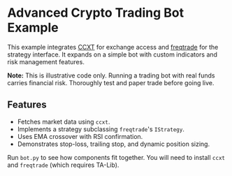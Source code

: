 # Advanced Crypto Trading Bot Example

This example integrates [CCXT](https://github.com/ccxt/ccxt) for exchange access and [freqtrade](https://github.com/freqtrade/freqtrade) for the strategy interface. It expands on a simple bot with custom indicators and risk management features.

**Note:** This is illustrative code only. Running a trading bot with real funds carries financial risk. Thoroughly test and paper trade before going live.

## Features
- Fetches market data using `ccxt`.
- Implements a strategy subclassing `freqtrade`'s `IStrategy`.
- Uses EMA crossover with RSI confirmation.
- Demonstrates stop-loss, trailing stop, and dynamic position sizing.

Run `bot.py` to see how components fit together. You will need to install `ccxt` and `freqtrade` (which requires TA-Lib).
